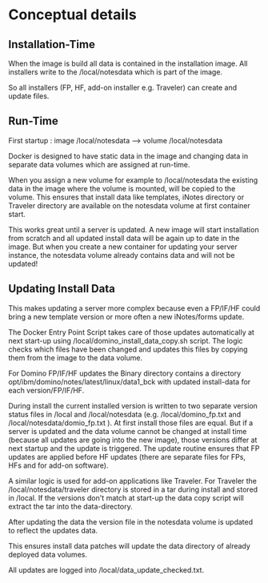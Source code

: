# Conceptual details

## Installation-Time

When the image is build all data is contained in the installation image.
All installers write to the /local/notesdata which is part of the image.

So all installers (FP, HF, add-on installer e.g. Traveler) can create and update files.

## Run-Time

First startup :  image /local/notesdata --> volume /local/notesdata

Docker is designed to have static data in the image and changing data in separate data volumes which are assigned at run-time.

When you assign a new volume for example to /local/notesdata the existing data in the image where the volume is mounted, will be copied to the volume.
This ensures that install data like templates, iNotes directory or Traveler directory are available on the notesdata volume at first container start.

This works great until a server is updated. A new image will start installation from scratch and all updated install data will be again up to date in the image.
But when you create a new container for updating your server instance, the notesdata volume already contains data and will not be updated!

## Updating Install Data

This makes updating a server more complex because even a FP/IF/HF could bring a new template version or more often a new iNotes/forms update.

The Docker Entry Point Script takes care of those updates automatically at next start-up using /local/domino_install_data_copy.sh script.
The logic checks which files have been changed and updates this files by copying them from the image to the data volume.

For Domino FP/IF/HF updates the Binary directory contains a directory opt/ibm/domino/notes/latest/linux/data1_bck  with updated install-data for each version/FP/IF/HF.

During install the current installed version is written to two separate version status files in /local and /local/notesdata (e.g. /local/domino_fp.txt and /local/notesdata/domio_fp.txt ).
At first install those files are equal. But if a server is updated and the data volume cannot be changed at install time (because all updates are going into the new image), those versions differ at next startup and the update is triggered.
The update routine ensures that FP updates are applied before HF updates (there are separate files for FPs, HFs and for add-on software).

A similar logic is used for add-on applications like Traveler. For Traveler the /local/notesdata/traveler directory is stored in a tar during install and stored in /local.
If the versions don't match at start-up the data copy script will extract the tar into the data-directory.

After updating the data the version file in the notesdata volume is updated to reflect the updates data.

This ensures install data patches will update the data directory of already deployed data volumes.

All updates are logged into /local/data_update_checked.txt. 